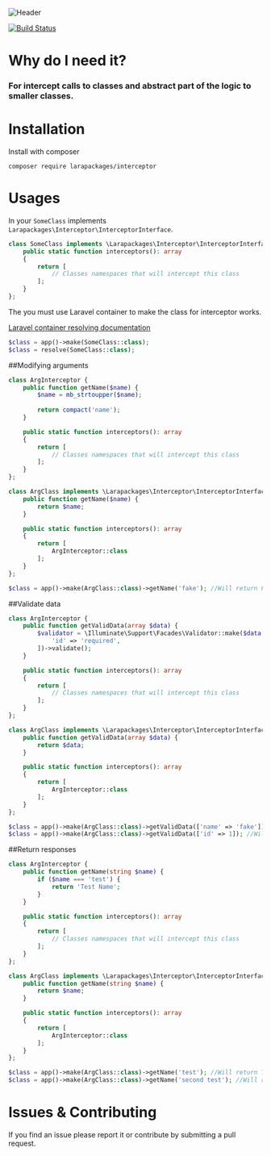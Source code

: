 ![Header](https://i.imgur.com/fKhbljT.png)

[![Build Status](https://circleci.com/gh/larapackages/interceptor.svg?style=shield)](https://circleci.com/gh/larapackages/interceptor)

# Why do I need it?
### For intercept calls to classes and abstract part of the logic to smaller classes.

# Installation
Install with composer
~~~
composer require larapackages/interceptor
~~~

# Usages

In your `SomeClass` implements `Larapackages\Interceptor\InterceptorInterface`.
```php
class SomeClass implements \Larapackages\Interceptor\InterceptorInterface {
    public static function interceptors(): array
    {
        return [
            // Classes namespaces that will intercept this class
        ];
    }
};
```

The you must use Laravel container to make the class for interceptor works.

[Laravel container resolving documentation](https://laravel.com/docs/7.x/container#resolving)

```php
$class = app()->make(SomeClass::class);
$class = resolve(SomeClass::class);
```

##Modifying arguments

```php
class ArgInterceptor {
    public function getName($name) {
        $name = mb_strtoupper($name);
        
        return compact('name');
    }

    public static function interceptors(): array
    {
        return [
            // Classes namespaces that will intercept this class
        ];
    }
};

class ArgClass implements \Larapackages\Interceptor\InterceptorInterface {
    public function getName($name) {
        return $name;
    }

    public static function interceptors(): array
    {
        return [
            ArgInterceptor::class
        ];
    }
};

$class = app()->make(ArgClass::class)->getName('fake'); //Will return Fake
```

##Validate data

```php
class ArgInterceptor {
    public function getValidData(array $data) {
        $validator = \Illuminate\Support\Facades\Validator::make($data, [
            'id' => 'required',
        ])->validate();
    }

    public static function interceptors(): array
    {
        return [
            // Classes namespaces that will intercept this class
        ];
    }
};

class ArgClass implements \Larapackages\Interceptor\InterceptorInterface {
    public function getValidData(array $data) {
        return $data;
    }

    public static function interceptors(): array
    {
        return [
            ArgInterceptor::class
        ];
    }
};

$class = app()->make(ArgClass::class)->getValidData(['name' => 'fake']); //Will throw a validation exception
$class = app()->make(ArgClass::class)->getValidData(['id' => 1]); //Will return ['id' => 1]
```

##Return responses

```php
class ArgInterceptor {
    public function getName(string $name) {
        if ($name === 'test') {
            return 'Test Name';
        }
    }

    public static function interceptors(): array
    {
        return [
            // Classes namespaces that will intercept this class
        ];
    }
};

class ArgClass implements \Larapackages\Interceptor\InterceptorInterface {
    public function getName(string $name) {
        return $name;
    }

    public static function interceptors(): array
    {
        return [
            ArgInterceptor::class
        ];
    }
};

$class = app()->make(ArgClass::class)->getName('test'); //Will return Test Name
$class = app()->make(ArgClass::class)->getName('second test'); //Will return second test
```

# Issues & Contributing
If you find an issue please report it or contribute by submitting a pull request. 